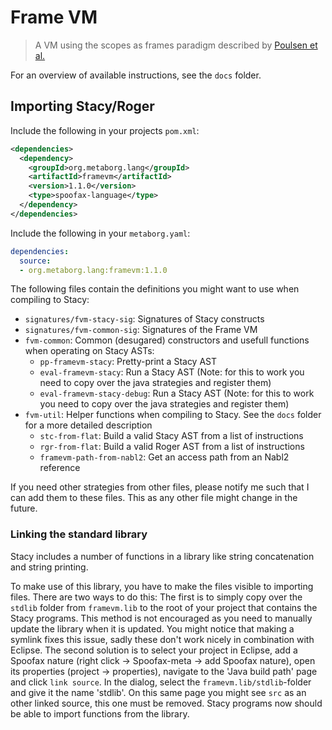 # Frame VM
> A VM using the scopes as frames paradigm described by [Poulsen et al.](http://drops.dagstuhl.de/opus/volltexte/2016/6114/)

For an overview of available instructions, see the `docs` folder.

## Importing Stacy/Roger
Include the following in your projects `pom.xml`:
```XML
<dependencies>
  <dependency>
    <groupId>org.metaborg.lang</groupId>
    <artifactId>framevm</artifactId>
    <version>1.1.0</version>
    <type>spoofax-language</type>
  </dependency>
</dependencies>
```

Include the following in your `metaborg.yaml`:
```yaml
dependencies:
  source:
  - org.metaborg.lang:framevm:1.1.0
```

The following files contain the definitions you might want to use when compiling to Stacy:
- `signatures/fvm-stacy-sig`: Signatures of Stacy constructs
- `signatures/fvm-common-sig`: Signatures of the Frame VM
- `fvm-common`: Common (desugared) constructors and usefull functions when operating on Stacy ASTs:
  - `pp-framevm-stacy`: Pretty-print a Stacy AST
  - `eval-framevm-stacy`: Run a Stacy AST (Note: for this to work you need to copy over the java strategies and register them)
  - `eval-framevm-stacy-debug`: Run a Stacy AST (Note: for this to work you need to copy over the java strategies and register them)
- `fvm-util`: Helper functions when compiling to Stacy. See the `docs` folder for a more detailed description
  - `stc-from-flat`: Build a valid Stacy AST from a list of instructions
  - `rgr-from-flat`: Build a valid Roger AST from a list of instructions
  - `framevm-path-from-nabl2`: Get an access path from an Nabl2 reference

If you need other strategies from other files, please notify me such that I can add them to these files. This as any other file might change in the future.

### Linking the standard library
Stacy includes a number of functions in a library like string concatenation and string printing.

To make use of this library, you have to make the files visible to importing files. There are two ways to do this: The first is to simply copy over the `stdlib` folder from `framevm.lib` to the root of your project that contains the Stacy programs. This method is not encouraged as you need to manually update the library when it is updated. You might notice that making a symlink fixes this issue, sadly these don't work nicely in combination with Eclipse. The second solution is to select your project in Eclipse, add a Spoofax nature (right click -> Spoofax-meta -> add Spoofax nature), open its properties (project -> properties), navigate to the 'Java build path' page and click `link source`. In the dialog, select the `framevm.lib/stdlib`-folder and give it the name 'stdlib'. On this same page you might see `src` as an other linked source, this one must be removed. Stacy programs now should be able to import functions from the library.
